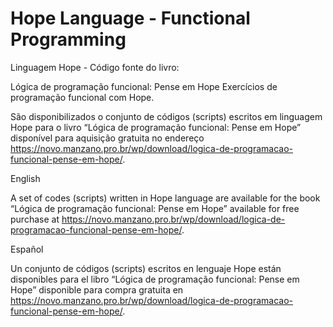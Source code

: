 # Hope Language - Functional Programming
Linguagem Hope - Código fonte do livro:

Lógica de programação funcional: Pense em Hope
Exercícios de programação funcional com Hope.

São disponibilizados o conjunto de códigos (scripts) escritos em linguagem Hope para o livro “Lógica de programação funcional: Pense em Hope” disponível para aquisição gratuita no endereço https://novo.manzano.pro.br/wp/download/logica-de-programacao-funcional-pense-em-hope/.

English

A set of codes (scripts) written in Hope language are available for the book “Lógica de programação funcional: Pense em Hope” available for free purchase at https://novo.manzano.pro.br/wp/download/logica-de-programacao-funcional-pense-em-hope/.

Español

Un conjunto de códigos (scripts) escritos en lenguaje Hope están disponibles para el libro “Lógica de programação funcional: Pense em Hope” disponible para compra gratuita en https://novo.manzano.pro.br/wp/download/logica-de-programacao-funcional-pense-em-hope/.
